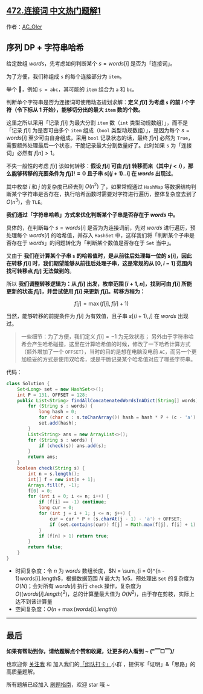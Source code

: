 ## [472.连接词 中文热门题解1](https://leetcode.cn/problems/concatenated-words/solutions/100000/gong-shui-san-xie-xu-lie-dpzi-fu-chuan-h-p7no)

作者：[AC_OIer](https://leetcode.cn/u/AC_OIer)

## 序列 DP + 字符串哈希

给定数组 $words$，先考虑如何判断某个 $s = words[i]$ 是否为「连接词」。

为了方便，我们称组成 `s` 的每个连接部分为 `item`。

举个 🌰，例如 `s = abc`，其可能的 `item` 组合为 `a` 和 `bc`。

判断单个字符串是否为连接词可使用动态规划求解：**定义 $f[i]$ 为考虑 `s` 的前 $i$ 个字符（令下标从 $1$ 开始），能够切分出的最大 `item` 数的个数。**

这里之所以采用「记录 $f[i]$ 为最大分割 `item` 数（`int` 类型动规数组）」，而不是「记录 $f[i]$ 为是否可由多个 `item` 组成（`bool` 类型动规数组）」，是因为每个 $s = words[i]$ 至少可由自身组成，采用 `bool` 记录状态的话，最终 $f[n]$ 必然为 `True`，需要额外处理最后一个状态，干脆记录最大分割数量好了。此时如果 `s` 为「连接词」必然有 $f[n] > 1$。

不失一般性的考虑 $f[i]$ 该如何转移：**假设 $f[i]$ 可由 $f[j]$ 转移而来（其中 $j < i$），那么能够转移的充要条件为 $f[j] != 0$ 且子串 $s[(j + 1)..i]$ 在 $words$ 出现过**。

其中枚举 $i$ 和 $j$ 的复杂度已经去到 $O(n^2)$ 了，如果常规通过 `HashMap` 等数据结构判断某个字符串是否存在，执行哈希函数时需要对字符进行遍历，整体复杂度去到了 $O(n^3)$，会 `TLE`。

**我们通过「字符串哈希」方式来优化判断某个子串是否存在于 $words$ 中。**

具体的，在判断每个 $s = words[i]$ 是否为为连接词前，先对 $words$ 进行遍历，预处理每个 $words[i]$ 的哈希值，并存入 `HashSet` 中，这样我们将「判断某个子串是否存在于 $words$」的问题转化为「判断某个数值是否存在于 `Set` 当中」。

又由于 **我们在计算某个子串 `s` 的哈希值时，是从前往后处理每一位的 $s[i]$，因此在转移 $f[i]$ 时，我们期望能够从前往后处理子串，这是常规的从 $[0, i - 1]$ 范围内找可转移点 $f[j]$ 无法做到的**。

所以 **我们调整转移逻辑为：从 $f[i]$ 出发，枚举范围 $[i + 1, n]$，找到可由 $f[i]$ 所能更新的状态 $f[j]$，并尝试使用 $f[i]$ 来更新 $f[j]$。转移方程为：**

$$
f[j] = \max(f[j], f[i] + 1)
$$

当然，能够转移的前提条件为 $f[i]$ 为有效值，且子串 $s[(i + 1), j]$ 在 $words$ 出现过。

> 一些细节：为了方便，我们定义 $f[i] = -1$ 为无效状态；
另外由于字符串哈希会产生哈希碰撞，这里在计算哈希值的时候，修改了一下哈希计算方式（额外增加了一个 `OFFSET`），当时的目的是想在电脑没电前 `AC`，而另一个更加稳妥的方式是使用双哈希，或是干脆记录某个哈希值对应了哪些字符串。

代码：
```Java []
class Solution {
    Set<Long> set = new HashSet<>();
    int P = 131, OFFSET = 128;
    public List<String> findAllConcatenatedWordsInADict(String[] words) {
        for (String s : words) {
            long hash = 0;
            for (char c : s.toCharArray()) hash = hash * P + (c - 'a') + OFFSET;
            set.add(hash);
        }
        List<String> ans = new ArrayList<>();
        for (String s : words) {
            if (check(s)) ans.add(s);
        }
        return ans;
    }
    boolean check(String s) {
        int n = s.length();
        int[] f = new int[n + 1];
        Arrays.fill(f, -1);
        f[0] = 0;
        for (int i = 0; i <= n; i++) {
            if (f[i] == -1) continue;
            long cur = 0;
            for (int j = i + 1; j <= n; j++) {
                cur = cur * P + (s.charAt(j - 1) - 'a') + OFFSET;
                if (set.contains(cur)) f[j] = Math.max(f[j], f[i] + 1);
            }
            if (f[n] > 1) return true;
        }
        return false;
    }
}
```
* 时间复杂度：令 $n$ 为 $words$ 数组长度，$N = \sum_{i = 0}^{n - 1}words[i].length$，根据数据范围 $N$ 最大为 $1e5$。预处理出 `Set` 的复杂度为 $O(N)$；会对所有 $words[i]$ 执行 `check` 操作，复杂度为 $O((words[i].length)^2)$，总的计算量最大值为 $O(N^2)$，由于存在剪枝，实际上达不到该计算量
* 空间复杂度：$O(n + \max(words[i].length))$

---

## 最后

**如果有帮助到你，请给题解点个赞和收藏，让更多的人看到 ~ ("▔□▔)/**

也欢迎你 [关注我](https://oscimg.oschina.net/oscnet/up-19688dc1af05cf8bdea43b2a863038ab9e5.png) 和 加入我们的[「组队打卡」](https://leetcode-cn.com/u/ac_oier/)小群 ，提供写「证明」&「思路」的高质量题解。

所有题解已经加入 [刷题指南](https://github.com/SharingSource/LogicStack-LeetCode/wiki)，欢迎 star 哦 ~ 